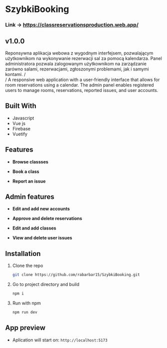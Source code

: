 # SzybkiBooking
### Link -> https://classreservationsproduction.web.app/

## v1.0.0   

Reponsywna aplikacja webowa z wygodnym interfejsem, pozwalającym użytkownikom na wykonywanie rezerwacji sal za pomocą kalendarza. Panel administratora pozwala zalogowanym użytkownikom na zarządzanie zarówno salami,
rezerwacjami, zgłoszonymi problemami, jak i samymi kontami. /    
/ A responsive web application with a user-friendly interface that allows for room reservations using a calendar. The admin panel enables registered users to manage rooms, reservations, reported issues, and user accounts.

## Built With  
* Javascript   
* Vue js   
* Firebase   
* Vuetify   

## Features
* **Browse classses**

* **Book a class**
  
* **Report an issue**

## Admin features
  
* **Edit and add new accounts**
  
* **Approve and delete reservations**
  
* **Edit and add classes**
  
* **View and delete user issues**

## Installation    

1. Clone the repo
   
   ```sh
   git clone https://github.com/rabarbar15/SzybkiBooking.git
   ```   
2. Go to project directory and build  
     
   ```sh
   npm i
   ```
3. Run with npm
     
   ```sh
   npm run dev
   ```
## App preview   

* Aplication will start on: `http://localhost:5173`

